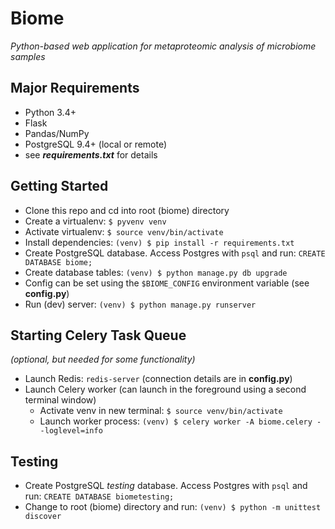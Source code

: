 # Biome

_Python-based web application for metaproteomic analysis of microbiome samples_

## Major Requirements

* Python 3.4+
* Flask
* Pandas/NumPy
* PostgreSQL 9.4+ (local or remote)
* see ***requirements.txt*** for details

## Getting Started

* Clone this repo and cd into root (biome) directory
* Create a virtualenv: `$ pyvenv venv`
* Activate virtualenv: `$ source venv/bin/activate`
* Install dependencies: `(venv) $ pip install -r requirements.txt`
* Create PostgreSQL database. Access Postgres with `psql` and run: `CREATE DATABASE biome;`
* Create database tables: `(venv) $ python manage.py db upgrade`
* Config can be set using the `$BIOME_CONFIG` environment variable (see **config.py**)
* Run (dev) server: `(venv) $ python manage.py runserver`

## Starting Celery Task Queue
*(optional, but needed for some functionality)*

* Launch Redis: `redis-server` (connection details are in **config.py**)
* Launch Celery worker (can launch in the foreground using a second terminal window)
    * Activate venv in new terminal: `$ source venv/bin/activate`
    * Launch worker process: `(venv) $ celery worker -A biome.celery --loglevel=info`

## Testing

* Create PostgreSQL *testing* database. Access Postgres with `psql` and run: `CREATE DATABASE biometesting;`
* Change to root (biome) directory and run: `(venv) $ python -m unittest discover`